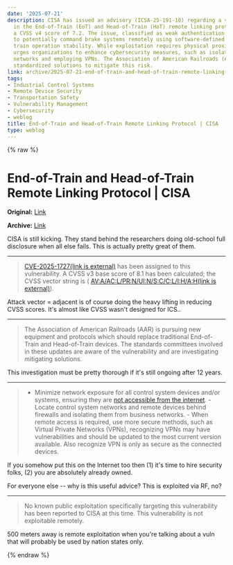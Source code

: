```yaml
---
date: '2025-07-21'
description: CISA has issued an advisory (ICSA-25-191-10) regarding a vulnerability
  in the End-of-Train (EoT) and Head-of-Train (HoT) remote linking protocol, with
  a CVSS v4 score of 7.2. The issue, classified as weak authentication, allows attackers
  to potentially command brake systems remotely using software-defined radios, risking
  train operation stability. While exploitation requires physical proximity, CISA
  urges organizations to enhance cybersecurity measures, such as isolating control
  networks and employing VPNs. The Association of American Railroads (AAR) is developing
  standardized solutions to mitigate this risk.
link: archive/2025-07-21-end-of-train-and-head-of-train-remote-linking-protocol-cisa.md
tags:
- Industrial Control Systems
- Remote Device Security
- Transportation Safety
- Vulnerability Management
- Cybersecurity
- weblog
title: End-of-Train and Head-of-Train Remote Linking Protocol | CISA
type: weblog
---
```

{% raw %}

# End-of-Train and Head-of-Train Remote Linking Protocol | CISA

**Original:** [Link](https://www.cisa.gov/news-events/ics-advisories/icsa-25-191-10)

**Archive:** [Link](archive/2025-07-21-end-of-train-and-head-of-train-remote-linking-protocol-cisa.md)

CISA is still kicking. They stand behind the researchers doing old-school full disclosure when all else fails. This is actually pretty great of them.

---

> [CVE-2025-1727(link is external)](https://www.cve.org/CVERecord?id=CVE-2025-1727) has been assigned to this vulnerability. A CVSS v3 base score of 8.1 has been calculated; the CVSS vector string is ( [AV:A/AC:L/PR:N/UI:N/S:C/C:L/I:H/A:H(link is external)](https://www.first.org/cvss/calculator/3.1#CVSS:3.1/AV:A/AC:L/PR:N/UI:N/S:U/C:N/I:H/A:H)).

Attack vector = adjacent is of course doing the heavy lifting in reducing CVSS scores. It's almost like CVSS wasn't designed for ICS..

---

> The Association of American Railroads (AAR) is pursuing new equipment and protocols which should replace traditional End-of-Train and Head-of-Train devices. The standards committees involved in these updates are aware of the vulnerability and are investigating mitigating solutions.

This investigation must be pretty thorough if it's still ongoing after 12 years.

---

> - Minimize network exposure for all control system devices and/or systems, ensuring they are [not accessible from the internet](https://www.cisa.gov/uscert/ics/alerts/ICS-ALERT-10-301-01). - Locate control system networks and remote devices behind firewalls and isolating them from business networks. - When remote access is required, use more secure methods, such as Virtual Private Networks (VPNs), recognizing VPNs may have vulnerabilities and should be updated to the most current version available. Also recognize VPN is only as secure as the connected devices.

If you somehow put this on the Internet too then (1) it's time to hire security folks, (2) you are absolutely already owned.

For everyone else -- why is this useful advice? This is exploited via RF, no?

---

> No known public exploitation specifically targeting this vulnerability has been reported to CISA at this time. This vulnerability is not exploitable remotely.

500 meters away is remote exploitation when you're talking about a vuln that will probably be used by nation states only.

{% endraw %}
